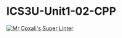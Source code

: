 # ICS3U-Unit1-02-CPP

[![Mr Coxall's Super Linter](https://github.com/venika-sem/ICS3U-Unit1-02-CPP/workflows/Mr%20Coxall's%20Super%20Linter/badge.svg)](https://github.com/venika-sem/ICS3U-Unit1-02-CPP/actions/)
